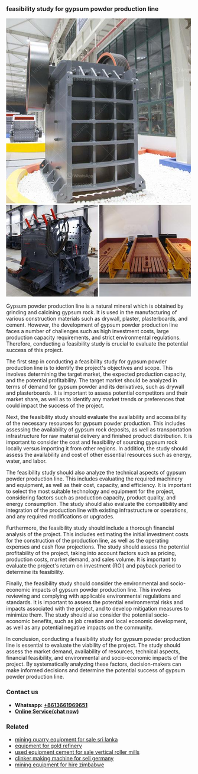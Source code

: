 <h3>feasibility study for gypsum powder production line</h3><img src='1702953216.jpg' alt=''><p>Gypsum powder production line is a natural mineral which is obtained by grinding and calcining gypsum rock. It is used in the manufacturing of various construction materials such as drywall, plaster, plasterboards, and cement. However, the development of gypsum powder production line faces a number of challenges such as high investment costs, large production capacity requirements, and strict environmental regulations. Therefore, conducting a feasibility study is crucial to evaluate the potential success of this project.</p><p>The first step in conducting a feasibility study for gypsum powder production line is to identify the project's objectives and scope. This involves determining the target market, the expected production capacity, and the potential profitability. The target market should be analyzed in terms of demand for gypsum powder and its derivatives, such as drywall and plasterboards. It is important to assess potential competitors and their market share, as well as to identify any market trends or preferences that could impact the success of the project.</p><p>Next, the feasibility study should evaluate the availability and accessibility of the necessary resources for gypsum powder production. This includes assessing the availability of gypsum rock deposits, as well as transportation infrastructure for raw material delivery and finished product distribution. It is important to consider the cost and feasibility of sourcing gypsum rock locally versus importing it from other regions. In addition, the study should assess the availability and cost of other essential resources such as energy, water, and labor.</p><p>The feasibility study should also analyze the technical aspects of gypsum powder production line. This includes evaluating the required machinery and equipment, as well as their cost, capacity, and efficiency. It is important to select the most suitable technology and equipment for the project, considering factors such as production capacity, product quality, and energy consumption. The study should also evaluate the compatibility and integration of the production line with existing infrastructure or operations, and any required modifications or upgrades.</p><p>Furthermore, the feasibility study should include a thorough financial analysis of the project. This includes estimating the initial investment costs for the construction of the production line, as well as the operating expenses and cash flow projections. The study should assess the potential profitability of the project, taking into account factors such as pricing, production costs, market demand, and sales volume. It is important to evaluate the project's return on investment (ROI) and payback period to determine its feasibility.</p><p>Finally, the feasibility study should consider the environmental and socio-economic impacts of gypsum powder production line. This involves reviewing and complying with applicable environmental regulations and standards. It is important to assess the potential environmental risks and impacts associated with the project, and to develop mitigation measures to minimize them. The study should also consider the potential socio-economic benefits, such as job creation and local economic development, as well as any potential negative impacts on the community.</p><p>In conclusion, conducting a feasibility study for gypsum powder production line is essential to evaluate the viability of the project. The study should assess the market demand, availability of resources, technical aspects, financial feasibility, and environmental and socio-economic impacts of the project. By systematically analyzing these factors, decision-makers can make informed decisions and determine the potential success of gypsum powder production line.</p><h3>Contact us</h3><ul><li><strong>Whatsapp:&nbsp;<a href="https://wa.me/8613661969651">+8613661969651</a></strong></li><li><a href="https://swt.shibang-china.com/?git&amp;zhl&amp;feasibility study for gypsum powder production line"><strong>Online Service(chat now)</strong></a></li></ul><h3>Related</h3><ul><li><a href='mining quarry equipment for sale sri lanka.md'>mining quarry equipment for sale sri lanka</a></li><li><a href='equipment for gold refinery.md'>equipment for gold refinery</a></li><li><a href='used equipment cement for sale vertical roller mills.md'>used equipment cement for sale vertical roller mills</a></li><li><a href='clinker making machine for sell germany.md'>clinker making machine for sell germany</a></li><li><a href='mining equipment for hire zimbabwe.md'>mining equipment for hire zimbabwe</a></li></ul>